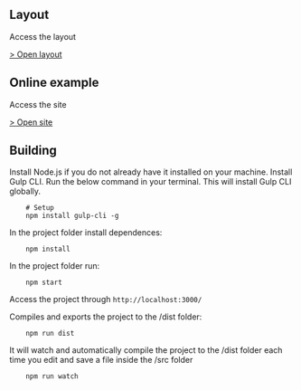 ## Layout

Access the layout

[> Open layout](https://www.figma.com/file/Rn1Wd1ghESVGN564fHn8T0/LP-Convers%C3%A3o---UNIFACS?node-id=271%3A2053)

## Online example

Access the site

[> Open site](lp-ucs.surge.sh)

## Building

Install Node.js if you do not already have it installed on your machine.
Install Gulp CLI. Run the below command in your terminal. This will install Gulp CLI globally.

```
	# Setup
	npm install gulp-cli -g
```

In the project folder install dependences:

```
	npm install
```

In the project folder run:

```
	npm start
```

Access the project through `http://localhost:3000/`

Compiles and exports the project to the /dist folder:

```
	npm run dist
```

It will watch and automatically compile the project to the /dist folder each time you edit and save a file inside the /src folder

```
	npm run watch
```
